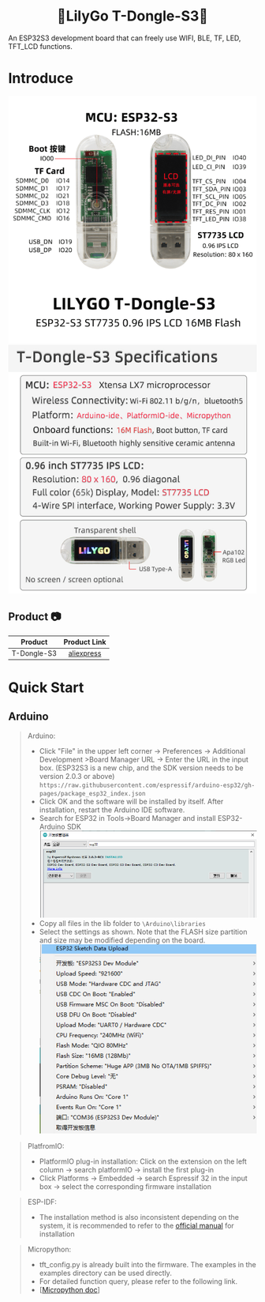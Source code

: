 <h1 align = "center">🌟LilyGo T-Dongle-S3🌟</h1>
An ESP32S3 development board that can freely use WIFI, BLE, TF, LED, TFT_LCD functions.

# Introduce
![](image/Pins.png)
![](image/Details.jpg)

## Product 📷

|  Product |  Product Link |
| :--------: | :---------: |
| T-Dongle-S3 |  [aliexpress](https://www.aliexpress.us/item/1005004860003638.html)   |


# Quick Start
## Arduino 
> Arduino:
>- Click "File" in the upper left corner -> Preferences -> Additional Development >Board Manager URL -> Enter the URL in the input box.
(ESP32S3 is a new chip, and the SDK version needs to be version 2.0.3 or above)
> `https://raw.githubusercontent.com/espressif/arduino-esp32/gh-pages/package_esp32_index.json`
>-  Click OK and the software will be installed by itself. After installation, restart the Arduino IDE software.
>- Search for ESP32 in Tools->Board Manager and install ESP32-Arduino SDK
![](image/Arduino_board.png)
>- Copy all files in the lib folder to `\Arduino\libraries`
>- Select the settings as shown. Note that the FLASH size partition and size may be modified depending on the board.
![](image/Arduino_Config.png)

> PlatfromIO:
> - PlatformIO plug-in installation: Click on the extension on the left column -> search platformIO -> install the first plug-in
> - Click Platforms -> Embedded -> search Espressif 32 in the input box -> select the corresponding firmware installation

> ESP-IDF:
> - The installation method is also inconsistent depending on the system, it is recommended to refer to the [official manual](https://docs.espressif.com/projects/esp-idf/en/latest/esp32/get-started/index.html) for installation

> Micropython:
> - tft_config.py is already built into the firmware. The examples in the examples directory can be used directly.
> - For detailed function query, please refer to the following link.
> - [[Micropython doc](https://docs.micropython.org/en/latest/index.html)]
